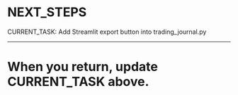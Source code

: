# NEXT_STEPS

CURRENT_TASK:
Add Streamlit export button into trading_journal.py

---

# When you return, update CURRENT_TASK above.
